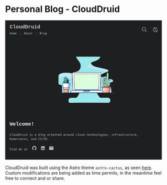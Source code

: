 # Personal Blog - CloudDruid

![Image of the Home Page of CloudDruid.com](public/home-page.png)

CloudDruid was built using the Astro theme `astro-cactus`, as seen [here](https://github.com/chrismwilliams/astro-theme-cactus).
Custom modifications are being added as time permits, in the meantime feel free
to connect and or share.
